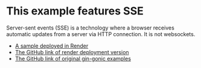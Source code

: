 # This example features SSE
Server-sent events (SSE) is a technology where a browser receives automatic updates from a server via HTTP connection. It is not websockets.
- [A sample deployed in Render](https://go-gin.onrender.com/room/hn)
- [The GitHub link of render deployment version](https://github.com/render-examples/go-gin-web-server)
- [The GitHub link of original gin-gonic examples](https://github.com/gin-gonic/examples/tree/master/realtime-advanced)

